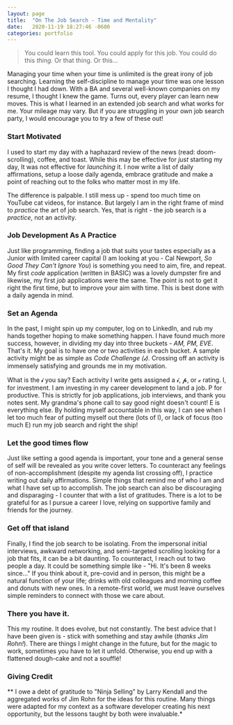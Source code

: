 ```yaml
---
layout: page
title:  "On The Job Search - Time and Mentality"
date:   2020-11-19 18:27:46 -0600
categories: portfolio
---
```

> You could learn this tool.  You could apply for this job.  You could do this *thing.*  Or that thing.  Or this...

Managing your time when your time is unlimited is the great irony of job searching.  Learning the self-discipline to manage your time was one lesson I thought I had down.  With a BA and several well-known companies on my resume, I thought I knew the game.  Turns out, every player can learn new moves.  This is what I learned in an extended job search and what works for me.  Your mileage may vary.  But if you are struggling in your own job search party, I would encourage you to try a few of these out!

### Start Motivated

I used to start my day with a haphazard review of the news (read: doom-scrolling), coffee, and toast.  While this may be effective for *just* starting my day,  It was not effective for *launching* it.  I now write a list of daily affirmations, setup a loose daily agenda, embrace gratitude and make a point of reaching out to the folks who matter most in my life.  

The difference is palpable.  I still mess up - spend too much time on YouTube cat videos, for instance.  But largely I am in the right frame of mind to *practice* the art of job search.  Yes, that is right - the job search is a *practice*, not an activity.   

### Job Development As A Practice

Just like programming, finding a job that suits your tastes especially as a Junior with limited career capital (I am looking at you - Cal Newport, *So Good They Can't Ignore You*) is something you need to aim, fire, and repeat.  My first *code* application (written in BASIC) was a lovely dumpster fire and likewise, my first *job* applications were the same.  The point is not to get it right the first time, but to improve your aim with time.  This is best done with a daily agenda in mind.

### Set an Agenda

In the past, I might spin up my computer, log on to LinkedIn, and rub my hands together hoping to make something happen.  I have found much more success, however, in dividing my day into three buckets - *AM, PM, EVE*.   That's it.  My goal is to have one or two activities in each bucket.  A sample activity might be as simple as *Code Challenge (𝓲).*  Crossing off an activity is immensely satisfying and grounds me in my motivation.

What is the 𝓲 you say?  Each activity I write gets assigned a 𝓲, 𝓹, or ℯ rating.  I, for investment.  I am investing in my career development to land a job.  P for productive.  This is strictly for job applications, job interviews, and thank you notes sent.  My grandma's phone call to say good night doesn't count!  E is everything else.  By holding myself accountable in this way, I can see when I let too much fear of putting myself out there (lots of I), or lack of focus (too much E) run my job search and right the ship!  

### Let the good times flow

Just like setting a good agenda is important, your tone and a general sense of self will be revealed as you write cover letters.  To counteract any feelings of non-accomplishment (despite my agenda list crossing off), I practice writing out daily affirmations.  Simple things that remind me of who I am and what I have set up to accomplish.  The job search can also be discouraging and disparaging - I counter that with a list of gratitudes.  There is a lot to be grateful for as I pursue a career I love, relying on supportive family and friends for the journey.

### Get off that island

Finally, I find the job search to be isolating.  From the impersonal initial interviews, awkward networking, and semi-targeted scrolling looking for a job that fits, it can be a bit daunting.  To counteract, I reach out to two people a day.  It could be something simple like - "Hi.  It's been 8 weeks since..."  If you think about it, pre-covid and in person, this might be a natural function of your life; drinks with old colleagues and morning coffee and donuts with new ones.  In a remote-first world, we must leave ourselves simple reminders to connect with those we care about.

### There you have it.

This my routine.  It does evolve, but not constantly.  The best advice that I have been given is - stick with something and stay awhile (*thanks Jim Rohn!*).  There are things I might change in the future, but for the magic to work, sometimes you have to let it unfold.  Otherwise, you end up with a flattened dough-cake and not a soufflé!  

### Giving Credit

**  I owe a debt of gratitude to "Ninja Selling" by Larry Kendall and the aggregated works of Jim Rohn for the ideas for this routine.  Many things were adapted for my context as a software developer creating his next opportunity, but the lessons taught by both were invaluable.*
